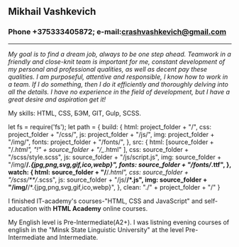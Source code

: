  ## Mikhail Vashkevich

 ### Phone +375333405872; e-mail:crashvashkevich@gmail.com
------
*My goal is to find a dream job, always to be one step ahead.
Teamwork in a friendly and close-knit team is important for me, constant
development of my personal and professional qualities, as well as decent pay
these qualities. I am purposeful, attentive and responsible, I know how to work in a team.
If I do something, then I do it efficiently and thoroughly delving into all the details.
I have no experience in the field of development, but I have a great desire and aspiration
get it!*

My skills: HTML, CSS, БЭМ, GIT, Gulp, SCSS.


let fs = require('fs');
let path = {
     build: {
         html: project_folder + "/",
         css: project_folder + "/css/",
         js: project_folder + "/js/",
         img: project_folder + "/img/",
         fonts: project_folder + "/fonts/",
     },
     src: {
        html: [source_folder + "/*.html", "!" + source_folder + "/_*.html" ],
        css: source_folder + "/scss/style.scss",
        js: source_folder + "/js/script.js",
        img: source_folder + "/img/**/*.{jpg,png,svg,gif,ico,webp}",
        fonts: source_folder + "/fonts/*.ttf",
     },
     watch: {
        html: source_folder + "/**/*.html",
        css: source_folder + "/scss/**/*.scss",
        js: source_folder + "/js/**/*.js",
        img: source_folder + "/img/**/*.{jpg,png,svg,gif,ico,webp}",
     },
     clean: "./" + project_folder + "/"
 }
 
I finished IT-academy's courses-"HTML, CSS and JavaScript" and
self-aducation with **HTML Academy** online courses.

My English level is Pre-Intermediate(A2+). I was listning evening courses of english in the "Minsk State Linguistic University"
at the level Pre-Intermediate and Intermediate.    
